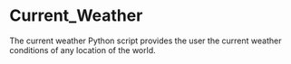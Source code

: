 # Current_Weather
The current weather Python script provides the user the current weather conditions of any location of the world. 
